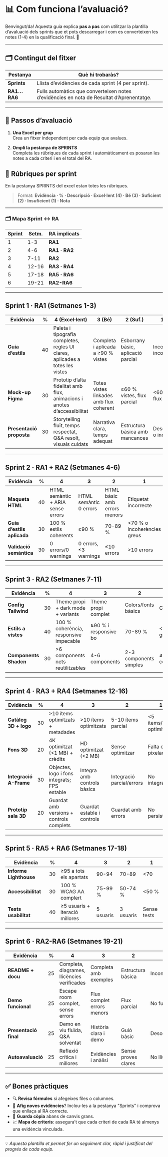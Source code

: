 # 📊 Com funciona l’avaluació?

Benvingut/da! Aquesta guia explica **pas a pas** com utilitzar la plantilla d’avaluació dels sprints que et pots descarregar i com es converteixen les notes (1-4) en la qualificació final. 🧩

---

## 🗂 Contingut del fitxer

| Pestanya | Què hi trobaràs? |
|----------|------------------|
| **Sprints** | Llista d’evidències de cada sprint (4 per sprint). |
| **RA1…RA6** | Fulls automàtics que converteixen notes d’evidències en nota de Resultat d’Aprenentatge. |

---

## 📝 Passos d’avaluació

1. **Una Excel per grup**  
   Crea un fitxer independent per cada equip que avalues.

2. **Ompli la pestanya de SPRINTS**  
   Completa les rúbriques de cada sprint i automàticament es posaran les notes a cada criteri i en el total del RA.


## 📑 Rúbriques per sprint

En la pestanya SPRINTS del excel estan totes les rúbriques.
> Format: **Evidència · % · Descripció · Excel·lent (4) · Bé (3) · Suficient (2) · Insuficient (1) · Nota**

---

### 🗂 Mapa Sprint ↔ RA

| Sprint | Setm. | RA implicats |
|--------|-------|--------------|
| 1 | 1-3 | **RA1** |
| 2 | 4-6 | **RA1 · RA2** |
| 3 | 7-11 | **RA2** |
| 4 | 12-16 | **RA3 · RA4** |
| 5 | 17-18 | **RA5 · RA6** |
| 6 | 19-21 | **RA2-RA6** |

---

## Sprint 1 · RA1 (Setmanes 1-3)

| Evidència | % | 4 (Excel·lent) | 3 (Bé) | 2 (Suf.) | 1 (Insuf.) |
|-----------|---|----------------|--------|----------|------------|
| **Guia d’estils** | 40 | Paleta i tipografia completes, regles UI clares, aplicades a totes les vistes | Completa i aplicada a ≥90 % vistes | Esborrany bàsic, aplicació parcial | Inconsistent o incompleta |
| **Mock-up Figma** | 30 | Prototip d’alta fidelitat amb flux, animacions i anotes d’accessibilitat | Totes vistes linkades amb flux coherent | ≥60 % vistes, flux parcial | <60 % vistes o flux incoherent |
| **Presentació proposta** | 30 | Storytelling fluït, temps respectat, Q&A resolt, visuals cuidats | Narrativa clara, temps adequat | Estructura bàsica amb mancances | Desorganitzada o incompleta |

---

## Sprint 2 · RA1 + RA2 (Setmanes 4-6)

| Evidència | % | 4 | 3 | 2 | 1 |
|-----------|---|---|---|---|---|
| **Maqueta HTML** | 40 | HTML semàntic + ARIA sense errors | HTML semàntic 0 errors | HTML bàsic amb errors menors | Etiquetat incorrecte |
| **Guia d’estils aplicada** | 30 | 100 % estils coherents | ≥90 % | 70-89 % | <70 % o incoherències greus |
| **Validació semàntica** | 30 | 0 errors/0 warnings | 0 errors, ≤3 warnings | ≤10 errors | >10 errors |

---

## Sprint 3 · RA2 (Setmanes 7-11)

| Evidència | % | 4 | 3 | 2 | 1 |
|-----------|---|---|---|---|---|
| **Config Tailwind** | 30 | Theme propi + dark mode + variants | Theme propi complet | Colors/fonts bàsics | Config per defecte |
| **Estils a vistes** | 40 | 100 % coherència, responsive impecable | ≥90 % i responsive bo | 70-89 % | <70 % o errors greus |
| **Components Shadcn** | 30 | >6 components nets reutilitzables | 4-6 components | 2-3 components simples | ≤1 component/dúplicats |

---

## Sprint 4 · RA3 + RA4 (Setmanes 12-16)

| Evidència | % | 4 | 3 | 2 | 1 |
|-----------|---|---|---|---|---|
| **Catàleg 3D + logo** | 30 | >10 ítems optimitzats + metadades | >10 ítems optimitzats | 5-10 ítems parcial | <5 ítems/no optimitzats |
| **Fons 3D** | 20 | 4K optimitzat (<1 MB) + crèdits | HD optimitzat (<2 MB) | Sense optimitzar | Falta o pixelada |
| **Integració A-Frame** | 30 | Objectes, logo i fons integrats; FPS estable | Integra amb controls bàsics | Integració parcial/errors | No integrat |
| **Prototip sala 3D** | 20 | Guardat amb versions + controls complets | Guardat estable i controls | Guardat amb errors | No persistix |

---

## Sprint 5 · RA5 + RA6 (Setmanes 17-18)

| Evidència | % | 4 | 3 | 2 | 1 |
|-----------|---|---|---|---|---|
| **Informe Lighthouse** | 30 | ≥95 a tots els apartats | 90-94 | 70-89 | <70 |
| **Accessibilitat** | 30 | 100 % WCAG AA complert | 75-99 % | 50-74 % | <50 % |
| **Tests usabilitat** | 40 | ≥5 usuaris + iteració millores | 5 usuaris | 3 usuaris | Sense tests |

---

## Sprint 6 · RA2-RA6 (Setmanes 19-21)

| Evidència | % | 4 | 3 | 2 | 1 |
|-----------|---|---|---|---|---|
| **README + docu** | 25 | Completa, diagrames, llicències verificades | Completa amb exemples | Estructura bàsica | Incompleta/confusa |
| **Demo funcional** | 25 | Escape room complet, sense errors | Flux complet errors menors | Flux parcial | No funcional |
| **Presentació final** | 25 | Demo en viu fluïda, Q&A solventat | Història clara i demo | Guió bàsic | Desorganitzada |
| **Autoavaluació** | 25 | Reflexió crítica i millores | Evidències i anàlisi | Sense proves clares | No lliurada |

---

## ✅ Bones pràctiques

- 🔍 **Revisa fórmules** si afegeixes files o columnes.  
- 🧩 **Afig noves evidències**? Inclou-les a la pestanya "Sprints" i comprova que enllaça al RA correcte.  
- 💾 **Guarda còpia** abans de canvis grans.  
- 📈 **Mapa de criteris**: assegura’t que cada criteri de cada RA té almenys una evidència vinculada.

---

💡 *Aquesta plantilla et permet fer un seguiment clar, ràpid i justificat del progrés de cada equip.*